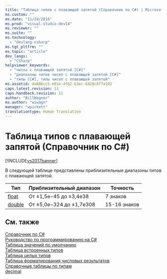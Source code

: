 ```yaml
---
title: "Таблица типов с плавающей запятой (Справочник по C#) | Microsoft Docs"
ms.custom: ""
ms.date: "11/24/2016"
ms.prod: "visual-studio-dev14"
ms.reviewer: ""
ms.suite: ""
ms.technology: 
  - "devlang-csharp"
ms.tgt_pltfrm: ""
ms.topic: "article"
dev_langs: 
  - "CSharp"
helpviewer_keywords: 
  - "числа с плавающей запятой [C#]"
  - "диапазоны типов чисел с плавающей запятой [C#]"
  - "типы [C#], типы чисел с плавающей запятой"
ms.assetid: da886cc5-e01e-4f62-b3ec-6428c8f7a102
caps.latest.revision: 11
caps.handback.revision: 11
author: "BillWagner"
ms.author: "wiwagn"
manager: "wpickett"
translationtype: Human Translation
---
```

# Таблица типов с плавающей запятой (Справочник по C#)
[!INCLUDE[vs2017banner](../../../csharp/includes/vs2017banner.md)]

В следующей таблице представлены приблизительные диапазоны типов с плавающей запятой.  
  
|Тип|Приблизительный диапазон|Точность|  
|---------|------------------------------|--------------|  
|[float](../../../csharp/language-reference/keywords/float.md)|От ±1,5e−45 до ±3,4e38|7 знаков|  
|[double](../../../csharp/language-reference/keywords/double.md)|От ±5,0e−324 до ±1,7e308|15\-16 знаков|  
  
## См. также  
 [Справочник по C\#](../../../csharp/language-reference/index.md)   
 [Руководство по программированию на C\#](../../../csharp/programming-guide/index.md)   
 [Таблица значений по умолчанию](../../../csharp/language-reference/keywords/default-values-table.md)   
 [Таблица встроенных типов](../../../csharp/language-reference/keywords/built-in-types-table.md)   
 [Таблица целых типов](../../../csharp/language-reference/keywords/integral-types-table.md)   
 [Таблица форматирования числовых результатов](../../../csharp/language-reference/keywords/formatting-numeric-results-table.md)   
 [Справочные таблицы по типам](../../../csharp/language-reference/keywords/reference-tables-for-types.md)   
 [decimal](../../../csharp/language-reference/keywords/decimal.md)